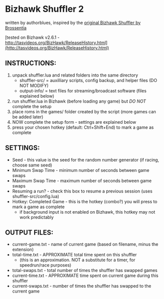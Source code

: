# Bizhawk Shuffler 2
written by authorblues, inspired by the [original Bizhawk Shuffler by Brossentia](https://github.com/brossentia/BizHawk-Shuffler)

[tested on Bizhawk v2.6.1 - http://tasvideos.org/BizHawk/ReleaseHistory.html](http://tasvideos.org/BizHawk/ReleaseHistory.html)

## INSTRUCTIONS:
1. unpack shuffler.lua and related folders into the same directory
    * shuffler-src/ = auxilliary scripts, config backup, and helper files (DO NOT MODIFY)
    * output-info/ = text files for streaming/broadcast software (files explained below)
2. run shuffler.lua in Bizhawk (before loading any game) but *DO NOT* complete the setup
3. place roms in the games/ folder created by the script (more games can be added later)
4. NOW complete the setup form - settings are explained below
5. press your chosen hotkey (default: Ctrl+Shift+End) to mark a game as complete

## SETTINGS:
* Seed - this value is the seed for the random number generator (if racing, choose same seed)
* Minimum Swap Time - minimum number of seconds between game swaps
* Maximum Swap Time - maximum number of seconds between game swaps
* Resuming a run? - check this box to resume a previous session (uses shuffler-src/config.lua)
* Hotkey: Completed Game - this is the hotkey (combo?) you will press to mark a game as complete
	* if background input is not enabled on Bizhawk, this hotkey may not work predictably

## OUTPUT FILES:
* current-game.txt - name of current game (based on filename, minus the extension)
* total-time.txt - APPROXIMATE total time spent on this shuffler
	* (this is an approximation. NOT a substitute for a timer, for speedrun/race purposes)
* total-swaps.txt - total number of times the shuffler has swapped games
* current-time.txt - APPROXIMATE time spent on current game during this shuffler
* current-swaps.txt - number of times the shuffler has swapped to the current game
